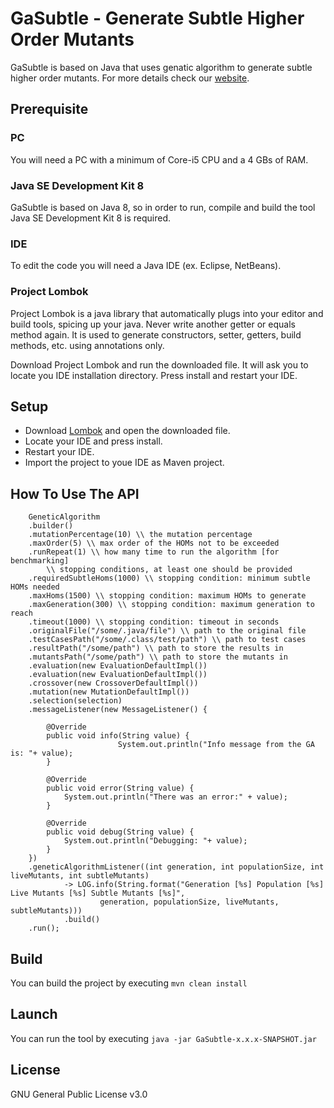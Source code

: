 # GaSubtle - Generate Subtle Higher Order Mutants

GaSubtle is based on Java that uses genatic algorithm to generate subtle higher order mutants. For more details check our [website](https://abdullahasendar.github.io/GaSubtle/).

## Prerequisite

### PC
You will need a PC with a minimum of Core-i5 CPU and a 4 GBs of RAM.

### Java SE Development Kit 8
GaSubtle is based on Java 8, so in order to run, compile and build the tool Java SE Development Kit 8 is required.

### IDE
To edit the code you will need a Java IDE (ex. Eclipse, NetBeans).

### Project Lombok
Project Lombok is a java library that automatically plugs into your editor and build tools, spicing up your java. Never write another getter or equals method again. It is used to generate constructors, setter, getters, build methods, etc. using annotations only.

Download Project Lombok and run the downloaded file. It will ask you to locate you IDE installation directory. Press install and restart your IDE.
 
## Setup
 - Download [Lombok](https://projectlombok.org/) and open the downloaded file.
 - Locate your IDE and press install.
 - Restart your IDE.
 - Import the project to youe IDE as Maven project.
 
## How To Use The API



		GeneticAlgorithm
		.builder()
		.mutationPercentage(10) \\ the mutation percentage
		.maxOrder(5) \\ max order of the HOMs not to be exceeded
		.runRepeat(1) \\ how many time to run the algorithm [for benchmarking]
            \\ stopping conditions, at least one should be provided
		.requiredSubtleHoms(1000) \\ stopping condition: minimum subtle HOMs needed
		.maxHoms(1500) \\ stopping condition: maximum HOMs to generate
		.maxGeneration(300) \\ stopping condition: maximum generation to reach
		.timeout(1000) \\ stopping condition: timeout in seconds
		.originalFile("/some/.java/file") \\ path to the original file
		.testCasesPath("/some/.class/test/path") \\ path to test cases
		.resultPath("/some/path") \\ path to store the results in
		.mutantsPath("/some/path") \\ path to store the mutants in
		.evaluation(new EvaluationDefaultImpl())
		.evaluation(new EvaluationDefaultImpl())
		.crossover(new CrossoverDefaultImpl())
		.mutation(new MutationDefaultImpl())
		.selection(selection)
		.messageListener(new MessageListener() {
			
			@Override
			public void info(String value) {
                            System.out.println("Info message from the GA is: "+ value);
			}
			
			@Override
			public void error(String value) {
			    System.out.println("There was an error:" + value);
			}
			
			@Override
			public void debug(String value) {
			    System.out.println("Debugging: "+ value);
			}
		})
		.geneticAlgorithmListener((int generation, int populationSize, int liveMutants, int subtleMutants)
				-> LOG.info(String.format("Generation [%s] Population [%s] Live Mutants [%s] Subtle Mutants [%s]",
						generation, populationSize, liveMutants, subtleMutants)))
				.build()
		.run();

## Build
You can build the project by executing `mvn clean install`

## Launch
You can run the tool by executing `java -jar GaSubtle-x.x.x-SNAPSHOT.jar`

## License
GNU General Public License v3.0
